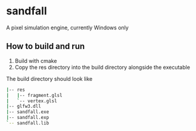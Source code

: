 # sandfall
A pixel simulation engine, currently Windows only

## How to build and run
1. Build with cmake
2. Copy the res directory into the build directory alongside the executable

The build directory should look like
```sh
|-- res
|   |-- fragment.glsl
|   `-- vertex.glsl
|-- glfw3.dll
|-- sandfall.exe
|-- sandfall.exp
`-- sandfall.lib
```